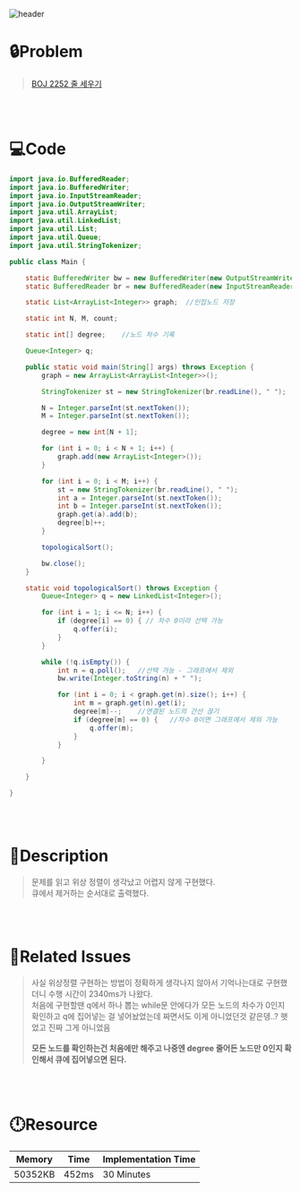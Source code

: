 ![header](https://capsule-render.vercel.app/api?type=waving&height=200&color=0:B2E6FF,100:FFB2D6&text=BOJ%202252&fontColor=FFFFFF&fontAlign=80&fontAlignY=35&fontSize=50)

# **🔒Problem**

> [BOJ 2252 줄 세우기](https://www.acmicpc.net/problem/2252)

<br>
<br>

# **💻Code**

```java
import java.io.BufferedReader;
import java.io.BufferedWriter;
import java.io.InputStreamReader;
import java.io.OutputStreamWriter;
import java.util.ArrayList;
import java.util.LinkedList;
import java.util.List;
import java.util.Queue;
import java.util.StringTokenizer;

public class Main {

	static BufferedWriter bw = new BufferedWriter(new OutputStreamWriter(System.out));
	static BufferedReader br = new BufferedReader(new InputStreamReader(System.in));

	static List<ArrayList<Integer>> graph;  //인접노드 저장

	static int N, M, count;

	static int[] degree;    //노드 차수 기록

	Queue<Integer> q;

	public static void main(String[] args) throws Exception {
		graph = new ArrayList<ArrayList<Integer>>();

		StringTokenizer st = new StringTokenizer(br.readLine(), " ");

		N = Integer.parseInt(st.nextToken());
		M = Integer.parseInt(st.nextToken());

		degree = new int[N + 1];

		for (int i = 0; i < N + 1; i++) {
			graph.add(new ArrayList<Integer>());
		}

		for (int i = 0; i < M; i++) {
			st = new StringTokenizer(br.readLine(), " ");
			int a = Integer.parseInt(st.nextToken());
			int b = Integer.parseInt(st.nextToken());
			graph.get(a).add(b);
			degree[b]++;
		}

		topologicalSort();

		bw.close();
	}

	static void topologicalSort() throws Exception {
		Queue<Integer> q = new LinkedList<Integer>();

		for (int i = 1; i <= N; i++) {
			if (degree[i] == 0) { // 차수 0이라 선택 가능
				q.offer(i);
			}
		}

		while (!q.isEmpty()) {
			int n = q.poll();   //선택 가능 - 그래프에서 제외
			bw.write(Integer.toString(n) + " ");

			for (int i = 0; i < graph.get(n).size(); i++) {
				int m = graph.get(n).get(i);
				degree[m]--;    //연결된 노드의 간선 끊기
				if (degree[m] == 0) {   //차수 0이면 그래프에서 제외 가능
					q.offer(m);
				}
			}

		}

	}

}
```

<br>
<br>

# **🔑Description**

> 문제를 읽고 위상 정렬이 생각났고 어렵지 않게 구현했다.\
> 큐에서 제거하는 순서대로 출력했다.

<br>
<br>

# **📑Related Issues**

> 사실 위상정렬 구현하는 방법이 정확하게 생각나지 않아서 기억나는대로 구현했더니 수행 시간이 2340ms가 나왔다.\
> 처음에 구현할땐 q에서 하나 뽑는 while문 안에다가 모든 노드의 차수가 0인지 확인하고 q에 집어넣는 걸 넣어놨었는데 짜면서도 이게 아니었던것 같은뎅..? 햇었고 진짜 그게 아니었음\
> \
> **모든 노드를 확인하는건 처음에만 해주고 나중엔 degree 줄어든 노드만 0인지 확인해서 큐에 집어넣으면 된다.**

<br>
<br>

# **🕛Resource**

| Memory  | Time  | Implementation Time |
| ------- | ----- | ------------------- |
| 50352KB | 452ms | 30 Minutes          |

